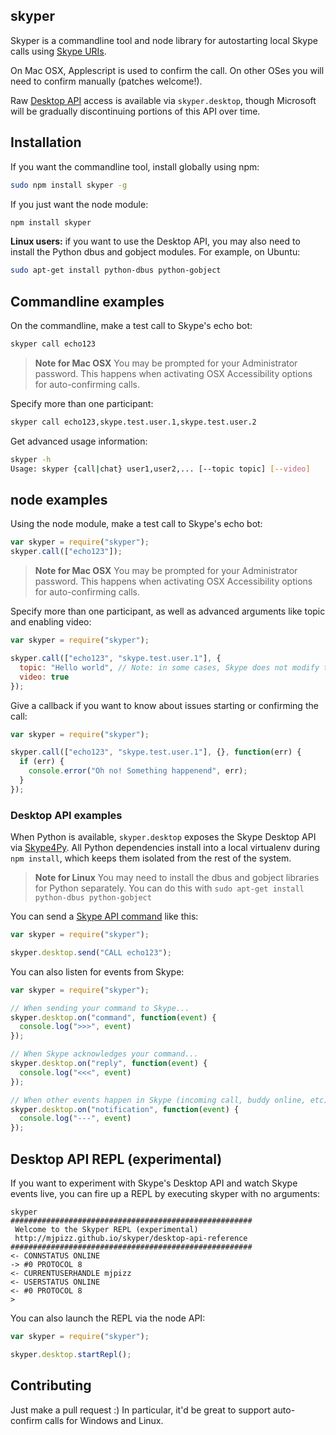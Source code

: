 ## skyper

Skyper is a commandline tool and node library for autostarting local Skype
calls using [Skype URIs](https://dev.skype.com/skype-uri/uri-main).

On Mac OSX, Applescript is used to confirm the call. On other OSes
you will need to confirm manually (patches welcome!).

Raw [Desktop API](http://mjpizz.github.io/skyper/desktop-api-reference)
access is available via `skyper.desktop`, though Microsoft will be gradually
discontinuing portions of this API over time.

## Installation

If you want the commandline tool, install globally using npm:

```bash
sudo npm install skyper -g
```

If you just want the node module:

```bash
npm install skyper
```

**Linux users:** if you want to use the Desktop API, you may also need to
install the Python dbus and gobject modules. For example, on Ubuntu:

```bash
sudo apt-get install python-dbus python-gobject
```

## Commandline examples

On the commandline, make a test call to Skype's echo bot:

```bash
skyper call echo123
```

> **Note for Mac OSX**
> You may be prompted for your Administrator password. This happens when
> activating OSX Accessibility options for auto-confirming calls.

Specify more than one participant:

```bash
skyper call echo123,skype.test.user.1,skype.test.user.2
```

Get advanced usage information:

```bash
skyper -h
Usage: skyper {call|chat} user1,user2,... [--topic topic] [--video]
```

## node examples

Using the node module, make a test call to Skype's echo bot:

```javascript
var skyper = require("skyper");
skyper.call(["echo123"]);
```

> **Note for Mac OSX**
> You may be prompted for your Administrator password. This happens when
> activating OSX Accessibility options for auto-confirming calls.

Specify more than one participant, as well as advanced arguments like
topic and enabling video:

```javascript
var skyper = require("skyper");

skyper.call(["echo123", "skype.test.user.1"], {
  topic: "Hello world", // Note: in some cases, Skype does not modify the topic.
  video: true
});
```

Give a callback if you want to know about issues starting or confirming the call:

```javascript
var skyper = require("skyper");

skyper.call(["echo123", "skype.test.user.1"], {}, function(err) {
  if (err) {
    console.error("Oh no! Something happenend", err);
  }
});
```

### Desktop API examples

When Python is available, `skyper.desktop` exposes the Skype Desktop API via
[Skype4Py](https://pypi.python.org/pypi/Skype4Py/). All Python dependencies
install into a local virtualenv during `npm install`, which keeps them isolated
from the rest of the system.

> **Note for Linux**
> You may need to install the dbus and gobject libraries for Python separately.
> You can do this with `sudo apt-get install python-dbus python-gobject`

You can send a [Skype API command](http://mjpizz.github.io/skyper/desktop-api-reference) like this:

```javascript
var skyper = require("skyper");

skyper.desktop.send("CALL echo123");
```

You can also listen for events from Skype:

```javascript
var skyper = require("skyper");

// When sending your command to Skype...
skyper.desktop.on("command", function(event) {
  console.log(">>>", event)
});

// When Skype acknowledges your command...
skyper.desktop.on("reply", function(event) {
  console.log("<<<", event)
});

// When other events happen in Skype (incoming call, buddy online, etc)...
skyper.desktop.on("notification", function(event) {
  console.log("---", event)
});
```

## Desktop API REPL (experimental)

If you want to experiment with Skype's Desktop API and watch Skype events live,
you can fire up a REPL by executing skyper with no arguments:

```
skyper
######################################################
 Welcome to the Skyper REPL (experimental)
 http://mjpizz.github.io/skyper/desktop-api-reference
######################################################
<- CONNSTATUS ONLINE
-> #0 PROTOCOL 8
<- CURRENTUSERHANDLE mjpizz
<- USERSTATUS ONLINE
<- #0 PROTOCOL 8
>
```

You can also launch the REPL via the node API:

```javascript
var skyper = require("skyper");

skyper.desktop.startRepl();
```

## Contributing

Just make a pull request :) In particular, it'd be great to support auto-confirm
calls for Windows and Linux.

